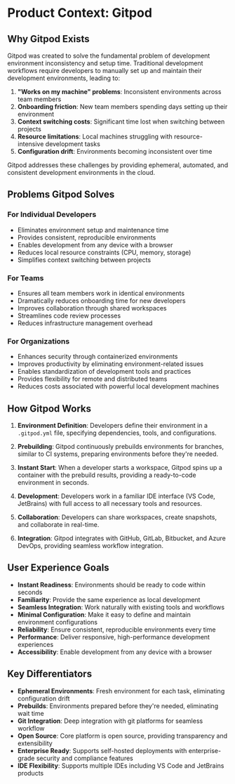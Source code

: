# Product Context: Gitpod

## Why Gitpod Exists
Gitpod was created to solve the fundamental problem of development environment inconsistency and setup time. Traditional development workflows require developers to manually set up and maintain their development environments, leading to:

1. **"Works on my machine" problems**: Inconsistent environments across team members
2. **Onboarding friction**: New team members spending days setting up their environment
3. **Context switching costs**: Significant time lost when switching between projects
4. **Resource limitations**: Local machines struggling with resource-intensive development tasks
5. **Configuration drift**: Environments becoming inconsistent over time

Gitpod addresses these challenges by providing ephemeral, automated, and consistent development environments in the cloud.

## Problems Gitpod Solves

### For Individual Developers
- Eliminates environment setup and maintenance time
- Provides consistent, reproducible environments
- Enables development from any device with a browser
- Reduces local resource constraints (CPU, memory, storage)
- Simplifies context switching between projects

### For Teams
- Ensures all team members work in identical environments
- Dramatically reduces onboarding time for new developers
- Improves collaboration through shared workspaces
- Streamlines code review processes
- Reduces infrastructure management overhead

### For Organizations
- Enhances security through containerized environments
- Improves productivity by eliminating environment-related issues
- Enables standardization of development tools and practices
- Provides flexibility for remote and distributed teams
- Reduces costs associated with powerful local development machines

## How Gitpod Works

1. **Environment Definition**: Developers define their environment in a `.gitpod.yml` file, specifying dependencies, tools, and configurations.

2. **Prebuilding**: Gitpod continuously prebuilds environments for branches, similar to CI systems, preparing environments before they're needed.

3. **Instant Start**: When a developer starts a workspace, Gitpod spins up a container with the prebuild results, providing a ready-to-code environment in seconds.

4. **Development**: Developers work in a familiar IDE interface (VS Code, JetBrains) with full access to all necessary tools and resources.

5. **Collaboration**: Developers can share workspaces, create snapshots, and collaborate in real-time.

6. **Integration**: Gitpod integrates with GitHub, GitLab, Bitbucket, and Azure DevOps, providing seamless workflow integration.

## User Experience Goals

- **Instant Readiness**: Environments should be ready to code within seconds
- **Familiarity**: Provide the same experience as local development
- **Seamless Integration**: Work naturally with existing tools and workflows
- **Minimal Configuration**: Make it easy to define and maintain environment configurations
- **Reliability**: Ensure consistent, reproducible environments every time
- **Performance**: Deliver responsive, high-performance development experiences
- **Accessibility**: Enable development from any device with a browser

## Key Differentiators

- **Ephemeral Environments**: Fresh environment for each task, eliminating configuration drift
- **Prebuilds**: Environments prepared before they're needed, eliminating wait time
- **Git Integration**: Deep integration with git platforms for seamless workflow
- **Open Source**: Core platform is open source, providing transparency and extensibility
- **Enterprise Ready**: Supports self-hosted deployments with enterprise-grade security and compliance features
- **IDE Flexibility**: Supports multiple IDEs including VS Code and JetBrains products
